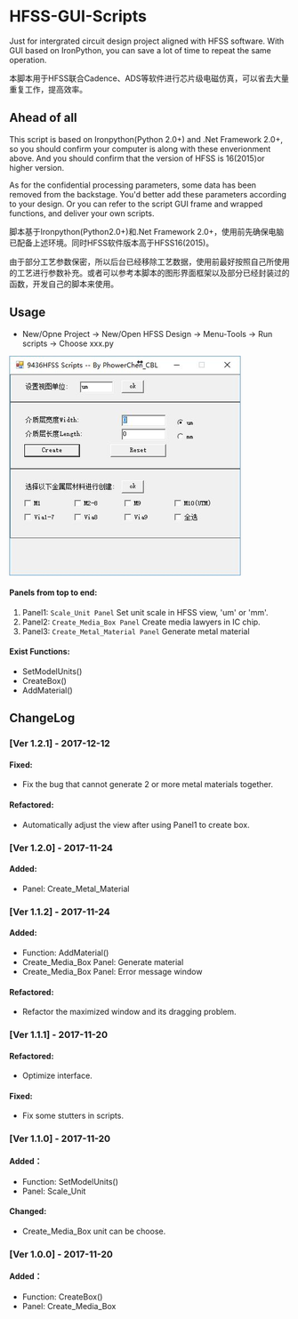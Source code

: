 # HFSS-GUI-Scripts
Just for intergrated circuit design project aligned with HFSS software. With GUI based on IronPython, you can save a lot of time to repeat the same operation.

本脚本用于HFSS联合Cadence、ADS等软件进行芯片级电磁仿真，可以省去大量重复工作，提高效率。

## Ahead of all
This script is based on Ironpython(Python 2.0+) and .Net Framework 2.0+, so you should confirm your computer is along with these enverionment above. And you should confirm that the version of HFSS is 16(2015)or higher version.

As for the confidential processing parameters, some data has been removed from the backstage. You'd better add these parameters according to your design. Or you can refer to the script GUI frame and wrapped functions, and deliver your own scripts.

脚本基于Ironpython(Python2.0+)和.Net Framework 2.0+，使用前先确保电脑已配备上述环境。同时HFSS软件版本高于HFSS16(2015)。

由于部分工艺参数保密，所以后台已经移除工艺数据，使用前最好按照自己所使用的工艺进行参数补充。或者可以参考本脚本的图形界面框架以及部分已经封装过的函数，开发自己的脚本来使用。

## Usage
- New/Opne Project -> New/Open HFSS Design -> Menu-Tools -> Run scripts -> Choose xxx.py

![](https://github.com/PhosphorW/HFSS-GUI-Scripts/raw/master/images/Scripts%20Ver1.2.0.jpg)

#### Panels from top to end:
1. Panel1: `Scale_Unit Panel` Set unit scale in HFSS view, 'um' or 'mm'.
2. Panel2: `Create_Media_Box Panel` Create media lawyers in IC chip.
3. Panel3: `Create_Metal_Material Panel` Generate metal material

#### Exist Functions:
- SetModelUnits()
- CreateBox()
- AddMaterial()

## ChangeLog
### [Ver 1.2.1] - 2017-12-12
#### Fixed:
- Fix the bug that cannot generate 2 or more metal materials together.

#### Refactored:
- Automatically adjust the view after using Panel1 to create box.

### [Ver 1.2.0] - 2017-11-24
#### Added:
- Panel: Create_Metal_Material

### [Ver 1.1.2] - 2017-11-24
#### Added:
- Function: AddMaterial()
- Create_Media_Box Panel: Generate material
- Create_Media_Box Panel: Error message window

#### Refactored:
- Refactor the maximized window and its dragging problem.

### [Ver 1.1.1] - 2017-11-20
#### Refactored:
- Optimize interface.

#### Fixed:
- Fix some stutters in scripts.

### [Ver 1.1.0] - 2017-11-20
#### Added：
- Function: SetModelUnits()
- Panel: Scale_Unit

#### Changed:
- Create_Media_Box unit can be choose.

### [Ver 1.0.0] - 2017-11-20
#### Added：
- Function: CreateBox()
- Panel: Create_Media_Box